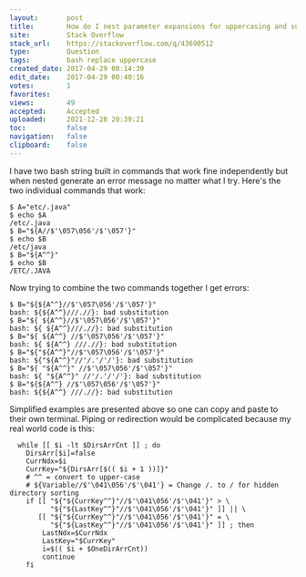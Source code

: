 ```yaml
---
layout:       post
title:        How do I nest parameter expansions for uppercasing and substitution in Bash?
site:         Stack Overflow
stack_url:    https://stackoverflow.com/q/43690512
type:         Question
tags:         bash replace uppercase
created_date: 2017-04-29 00:14:39
edit_date:    2017-04-29 00:40:16
votes:        1
favorites:    
views:        49
accepted:     Accepted
uploaded:     2021-12-28 20:39:21
toc:          false
navigation:   false
clipboard:    false
---
```


I have two bash string built in commands that work fine independently but when nested generate an error message no matter what I try. Here's the two individual commands that work:

``` 
$ A="etc/.java"
$ echo $A
/etc/.java
$ B="${A//$'\057\056'/$'\057'}"
$ echo $B
/etc/java
$ B="${A^^}"
$ echo $B
/ETC/.JAVA

```

Now trying to combine the two commands together I get errors:

``` 
$ B="${${A^^}//$'\057\056'/$'\057'}"
bash: ${${A^^}///.//}: bad substitution
$ B="${ ${A^^}//$'\057\056'/$'\057'}"
bash: ${ ${A^^}///.//}: bad substitution
$ B="${ ${A^^} //$'\057\056'/$'\057'}"
bash: ${ ${A^^} ///.//}: bad substitution
$ B="${"${A^^}"//$'\057\056'/$'\057'}"
bash: ${"${A^^}"//'/.'/'/'}: bad substitution
$ B="${ "${A^^}" //$'\057\056'/$'\057'}"
bash: ${ "${A^^}" //'/.'/'/'}: bad substitution
$ B="${${A^^} //$'\057\056'/$'\057'}"
bash: ${${A^^} ///.//}: bad substitution

```

Simplified examples are presented above so one can copy and paste to their own terminal. Piping or redirection would be complicated because my real world code is this:

``` 
  while [[ $i -lt $DirsArrCnt ]] ; do
    DirsArr[$i]=false
    CurrNdx=$i
    CurrKey="${DirsArr[$(( $i + 1 ))]}"
    # ^^ = convert to upper-case
    # ${Variable//$'\041\056'/$'\041'} = Change /. to / for hidden directory sorting
    if [[ "${"${CurrKey^^}"//$'\041\056'/$'\041'}" > \
          "${"${LastKey^^}"//$'\041\056'/$'\041'}" ]] || \
       [[ "${"${CurrKey^^}"//$'\041\056'/$'\041'}" = \
          "${"${LastKey^^}"//$'\041\056'/$'\041'}" ]] ; then
        LastNdx=$CurrNdx
        LastKey="$CurrKey"
        i=$(( $i + $OneDirArrCnt))
        continue
    fi

```
